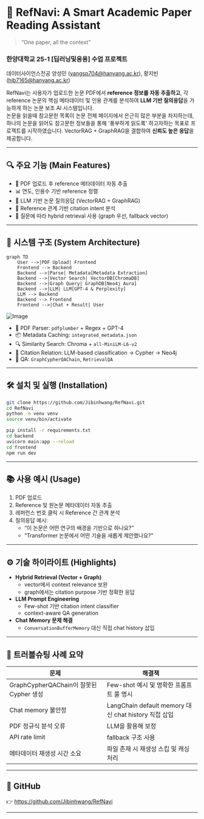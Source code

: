 # 🧠 RefNavi: A Smart Academic Paper Reading Assistant

> “One paper, all the context”

### 한양대학교 25-1 [딥러닝및응용] 수업 프로젝트
데이터사이언스전공 양성민 (yangsp704@hanyang.ac.kr), 황지빈 (hjb7165@hanyang.ac.kr)

RefNavi는 사용자가 업로드한 논문 PDF에서 **reference 정보를 자동 추출하고**, 각 reference 논문의 핵심 메타데이터 및 인용 관계를 분석하여 **LLM 기반 질의응답**을 가능하게 하는 논문 보조 AI 시스템입니다.  
논문을 읽을때 참고문헌 목록이 논문 전체 페이지에서 은근히 많은 부분을 차지하는데, 하나의 논문을 읽어도 참고문헌 정보들을 통해 '풍부하게 읽도록' 하고자하는 목표로 프로젝트를 시작하였습니다. 
VectorRAG + GraphRAG을 결합하여 **신뢰도 높은 응답**을 제공합니다.

---

## 🔍 주요 기능 (Main Features)

- 📄 PDF 업로드 후 reference 메타데이터 자동 추출
- 📊 연도, 인용수 기반 reference 정렬
- 🧠 LLM 기반 논문 질의응답 (VectorRAG + GraphRAG)
- 🧭 Reference 관계 기반 citation intent 분석
- 💬 질문에 따라 hybrid retrieval 사용 (graph 우선, fallback vector)

---

## 🧱 시스템 구조 (System Architecture)

```mermaid
graph TD
    User -->|PDF Upload| Frontend
    Frontend --> Backend
    Backend -->|Parse| Metadata[Metadata Extraction]
    Backend -->|Vector Search| VectorDB[ChromaDB]
    Backend -->|Graph Query| GraphDB[Neo4j Aura]
    Backend -->|LLM| LLM[GPT-4 & Perplexity]
    LLM --> Backend
    Backend --> Frontend
    Frontend -->|Chat + Result| User
```
![Image](https://github.com/user-attachments/assets/e2feaf4e-4aeb-42b1-8cf9-447ef770d68f)

- 📄 PDF Parser: `pdfplumber` + Regex + GPT-4
- 📦 Metadata Caching: `integrated_metadata.json`
- 🔍 Similarity Search: Chroma + `all-MiniLM-L6-v2`
- 🧭 Citation Relation: LLM-based classification → Cypher → Neo4j
- 💬 QA: `GraphCypherQAChain`, `RetrievalQA`

---

## 🛠️ 설치 및 실행 (Installation)

```bash
git clone https://github.com/Jibinhwang/RefNavi.git
cd RefNavi
python -m venv venv
source venv/bin/activate

pip install -r requirements.txt
cd backend
uvicorn main:app --reload
cd frontend
npm run dev
```

---

## 📚 사용 예시 (Usage)

1. PDF 업로드
2. Reference 및 원논문 메타데이터 자동 추출
3. 레퍼런스 번호 클릭 시 Reference 간 관계 분석
4. 질의응답 예시:
    - “이 논문은 어떤 연구의 배경을 기반으로 하나요?”
    - “Transformer 논문에서 어떤 기술을 새롭게 제안했나요?”

---

## ⚙️ 기술 하이라이트 (Highlights)

- **Hybrid Retrieval (Vector + Graph)**
  - vector에서 context relevance 보완
  - graph에서는 citation purpose 기반 정확한 응답
- **LLM Prompt Engineering**
  - Few-shot 기반 citation intent classifier
  - context-aware QA generation
- **Chat Memory 문제 해결**
  - `ConversationBufferMemory` 대신 직접 chat history 삽입
---

## 🐞 트러블슈팅 사례 요약

| 문제 | 해결책 |
|------|--------|
| GraphCypherQAChain이 잘못된 Cypher 생성 | Few-shot 예시 및 명확한 프롬프트 룰 명시 |
| Chat memory 불안정 | LangChain default memory 대신 chat history 직접 삽입 |
| PDF 정규식 분석 오류 | LLM을 활용해 보정 |
| API rate limit | fallback 구조 사용 |
| 메타데이터 재생성 시간 소요 | 파일 존재 시 재생성 스킵 및 캐싱 처리 |

---

## 🔗 GitHub

👉 https://github.com/Jibinhwang/RefNavi

---
